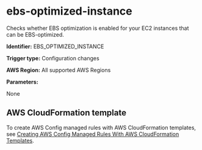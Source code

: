 # ebs\-optimized\-instance<a name="ebs-optimized-instance"></a>

Checks whether EBS optimization is enabled for your EC2 instances that can be EBS\-optimized\.

**Identifier:** EBS\_OPTIMIZED\_INSTANCE

**Trigger type:** Configuration changes

**AWS Region:** All supported AWS Regions

**Parameters:**

None  


## AWS CloudFormation template<a name="w24aac11c29c17d119c14"></a>

To create AWS Config managed rules with AWS CloudFormation templates, see [Creating AWS Config Managed Rules With AWS CloudFormation Templates](aws-config-managed-rules-cloudformation-templates.md)\.